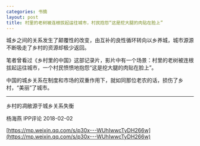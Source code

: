 ```yaml
---
categories: 书摘
layout: post
title: 村里的老树被连根拔起运往城市，村民抱怨“这是挖大腿的肉贴在脸上”
---
```


城乡之间的关系发生了颠覆性的改变，由互补的良性循环转向以乡养城，城市源源不断吸走了乡村的资源却极少返回。

笔者曾看过《乡村里的中国》这部记录片，影片中有一个场景：村里的老树被连根拔起运往城市，一个村民愤愤地抱怨“这是挖大腿的肉贴在脸上”。

中国的城乡关系在制度和市场的双重作用下，就如同那位老农的话，损伤了乡村，“美丽”了城市。

---

乡村的凋敝源于城乡关系失衡

杨海燕 IPP评论  2018-02-02

[https://mp.weixin.qq.com/s/p30x---WUhIwwcTyDH266w](https://mp.weixin.qq.com/s/p30x---WUhIwwcTyDH266w)